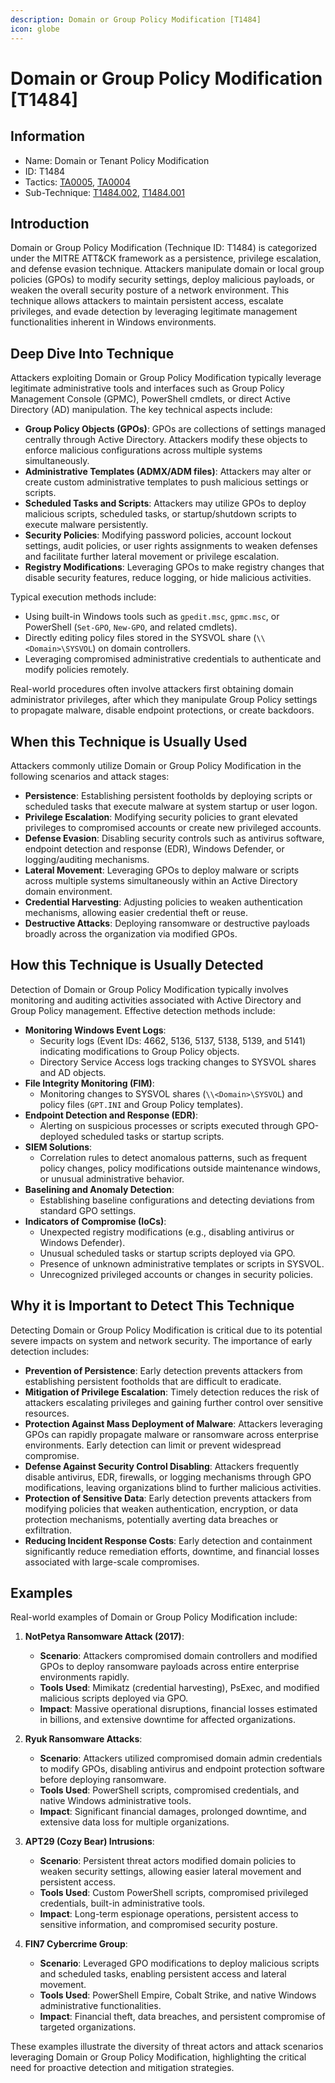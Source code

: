 ```yaml
---
description: Domain or Group Policy Modification [T1484]
icon: globe
---
```


# Domain or Group Policy Modification [T1484]

## Information

- Name: Domain or Tenant Policy Modification
- ID: T1484
- Tactics: [TA0005](../TA0005/TA0005.md), [TA0004](../TA0004/TA0004.md)
- Sub-Technique: [T1484.002](./T1484.002.md), [T1484.001](./T1484.001.md)

## Introduction

Domain or Group Policy Modification (Technique ID: T1484) is categorized under the MITRE ATT&CK framework as a persistence, privilege escalation, and defense evasion technique. Attackers manipulate domain or local group policies (GPOs) to modify security settings, deploy malicious payloads, or weaken the overall security posture of a network environment. This technique allows attackers to maintain persistent access, escalate privileges, and evade detection by leveraging legitimate management functionalities inherent in Windows environments.

## Deep Dive Into Technique

Attackers exploiting Domain or Group Policy Modification typically leverage legitimate administrative tools and interfaces such as Group Policy Management Console (GPMC), PowerShell cmdlets, or direct Active Directory (AD) manipulation. The key technical aspects include:

- **Group Policy Objects (GPOs)**: GPOs are collections of settings managed centrally through Active Directory. Attackers modify these objects to enforce malicious configurations across multiple systems simultaneously.
- **Administrative Templates (ADMX/ADM files)**: Attackers may alter or create custom administrative templates to push malicious settings or scripts.
- **Scheduled Tasks and Scripts**: Attackers may utilize GPOs to deploy malicious scripts, scheduled tasks, or startup/shutdown scripts to execute malware persistently.
- **Security Policies**: Modifying password policies, account lockout settings, audit policies, or user rights assignments to weaken defenses and facilitate further lateral movement or privilege escalation.
- **Registry Modifications**: Leveraging GPOs to make registry changes that disable security features, reduce logging, or hide malicious activities.

Typical execution methods include:

- Using built-in Windows tools such as `gpedit.msc`, `gpmc.msc`, or PowerShell (`Set-GPO`, `New-GPO`, and related cmdlets).
- Directly editing policy files stored in the SYSVOL share (`\\<Domain>\SYSVOL`) on domain controllers.
- Leveraging compromised administrative credentials to authenticate and modify policies remotely.

Real-world procedures often involve attackers first obtaining domain administrator privileges, after which they manipulate Group Policy settings to propagate malware, disable endpoint protections, or create backdoors.

## When this Technique is Usually Used

Attackers commonly utilize Domain or Group Policy Modification in the following scenarios and attack stages:

- **Persistence**: Establishing persistent footholds by deploying scripts or scheduled tasks that execute malware at system startup or user logon.
- **Privilege Escalation**: Modifying security policies to grant elevated privileges to compromised accounts or create new privileged accounts.
- **Defense Evasion**: Disabling security controls such as antivirus software, endpoint detection and response (EDR), Windows Defender, or logging/auditing mechanisms.
- **Lateral Movement**: Leveraging GPOs to deploy malware or scripts across multiple systems simultaneously within an Active Directory domain environment.
- **Credential Harvesting**: Adjusting policies to weaken authentication mechanisms, allowing easier credential theft or reuse.
- **Destructive Attacks**: Deploying ransomware or destructive payloads broadly across the organization via modified GPOs.

## How this Technique is Usually Detected

Detection of Domain or Group Policy Modification typically involves monitoring and auditing activities associated with Active Directory and Group Policy management. Effective detection methods include:

- **Monitoring Windows Event Logs**:
  - Security logs (Event IDs: 4662, 5136, 5137, 5138, 5139, and 5141) indicating modifications to Group Policy objects.
  - Directory Service Access logs tracking changes to SYSVOL shares and AD objects.
- **File Integrity Monitoring (FIM)**:
  - Monitoring changes to SYSVOL shares (`\\<Domain>\SYSVOL`) and policy files (`GPT.INI` and Group Policy templates).
- **Endpoint Detection and Response (EDR)**:
  - Alerting on suspicious processes or scripts executed through GPO-deployed scheduled tasks or startup scripts.
- **SIEM Solutions**:
  - Correlation rules to detect anomalous patterns, such as frequent policy changes, policy modifications outside maintenance windows, or unusual administrative behavior.
- **Baselining and Anomaly Detection**:
  - Establishing baseline configurations and detecting deviations from standard GPO settings.
- **Indicators of Compromise (IoCs)**:
  - Unexpected registry modifications (e.g., disabling antivirus or Windows Defender).
  - Unusual scheduled tasks or startup scripts deployed via GPO.
  - Presence of unknown administrative templates or scripts in SYSVOL.
  - Unrecognized privileged accounts or changes in security policies.

## Why it is Important to Detect This Technique

Detecting Domain or Group Policy Modification is critical due to its potential severe impacts on system and network security. The importance of early detection includes:

- **Prevention of Persistence**: Early detection prevents attackers from establishing persistent footholds that are difficult to eradicate.
- **Mitigation of Privilege Escalation**: Timely detection reduces the risk of attackers escalating privileges and gaining further control over sensitive resources.
- **Protection Against Mass Deployment of Malware**: Attackers leveraging GPOs can rapidly propagate malware or ransomware across enterprise environments. Early detection can limit or prevent widespread compromise.
- **Defense Against Security Control Disabling**: Attackers frequently disable antivirus, EDR, firewalls, or logging mechanisms through GPO modifications, leaving organizations blind to further malicious activities.
- **Protection of Sensitive Data**: Early detection prevents attackers from modifying policies that weaken authentication, encryption, or data protection mechanisms, potentially averting data breaches or exfiltration.
- **Reducing Incident Response Costs**: Early detection and containment significantly reduce remediation efforts, downtime, and financial losses associated with large-scale compromises.

## Examples

Real-world examples of Domain or Group Policy Modification include:

1. **NotPetya Ransomware Attack (2017)**:

   - **Scenario**: Attackers compromised domain controllers and modified GPOs to deploy ransomware payloads across entire enterprise environments rapidly.
   - **Tools Used**: Mimikatz (credential harvesting), PsExec, and modified malicious scripts deployed via GPO.
   - **Impact**: Massive operational disruptions, financial losses estimated in billions, and extensive downtime for affected organizations.

2. **Ryuk Ransomware Attacks**:

   - **Scenario**: Attackers utilized compromised domain admin credentials to modify GPOs, disabling antivirus and endpoint protection software before deploying ransomware.
   - **Tools Used**: PowerShell scripts, compromised credentials, and native Windows administrative tools.
   - **Impact**: Significant financial damages, prolonged downtime, and extensive data loss for multiple organizations.

3. **APT29 (Cozy Bear) Intrusions**:

   - **Scenario**: Persistent threat actors modified domain policies to weaken security settings, allowing easier lateral movement and persistent access.
   - **Tools Used**: Custom PowerShell scripts, compromised privileged credentials, built-in administrative tools.
   - **Impact**: Long-term espionage operations, persistent access to sensitive information, and compromised security posture.

4. **FIN7 Cybercrime Group**:
   - **Scenario**: Leveraged GPO modifications to deploy malicious scripts and scheduled tasks, enabling persistent access and lateral movement.
   - **Tools Used**: PowerShell Empire, Cobalt Strike, and native Windows administrative functionalities.
   - **Impact**: Financial theft, data breaches, and persistent compromise of targeted organizations.

These examples illustrate the diversity of threat actors and attack scenarios leveraging Domain or Group Policy Modification, highlighting the critical need for proactive detection and mitigation strategies.
